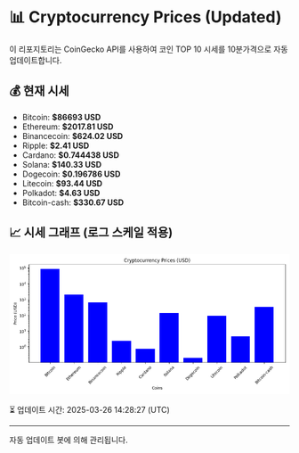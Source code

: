 
# 📊 Cryptocurrency Prices (Updated)

이 리포지토리는 CoinGecko API를 사용하여 코인 TOP 10 시세를 10분가격으로 자동 업데이트합니다.

## 💰 현재 시세
- Bitcoin: **$86693 USD**
- Ethereum: **$2017.81 USD**
- Binancecoin: **$624.02 USD**
- Ripple: **$2.41 USD**
- Cardano: **$0.744438 USD**
- Solana: **$140.33 USD**
- Dogecoin: **$0.196786 USD**
- Litecoin: **$93.44 USD**
- Polkadot: **$4.63 USD**
- Bitcoin-cash: **$330.67 USD**

## 📈 시세 그래프 (로그 스케일 적용)
![Crypto Prices](crypto_prices.png)

⏳ 업데이트 시간: 2025-03-26 14:28:27 (UTC)

---
자동 업데이트 봇에 의해 관리됩니다.
